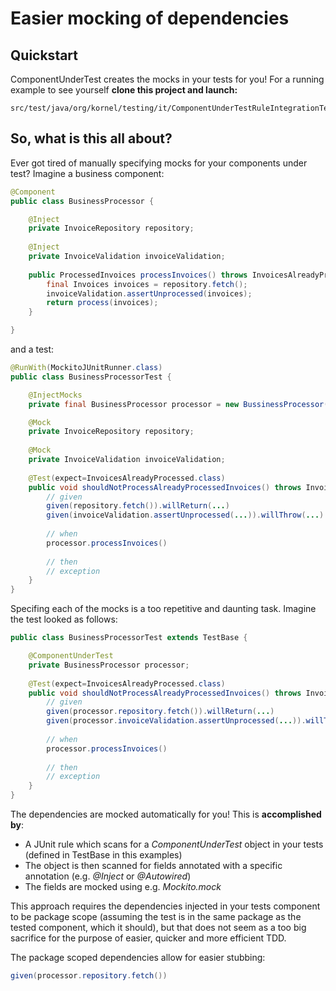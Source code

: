 Easier mocking of dependencies
===============================

Quickstart
----------

ComponentUnderTest creates the mocks in your tests for you! For a running example to see yourself **clone this project and launch:** 
```
src/test/java/org/kornel/testing/it/ComponentUnderTestRuleIntegrationTest.java
```

So, what is this all about?
--------------------------

Ever got tired of manually specifying mocks for your components under test? Imagine a business component:

```java
@Component
public class BusinessProcessor {

    @Inject
    private InvoiceRepository repository;
    
    @Inject
    private InvoiceValidation invoiceValidation;    
    
    public ProcessedInvoices processInvoices() throws InvoicesAlreadyProcessed {
        final Invoices invoices = repository.fetch();
        invoiceValidation.assertUnprocessed(invoices);
        return process(invoices);
    }

}
```

and a test:

```java
@RunWith(MockitoJUnitRunner.class)
public class BusinessProcessorTest {

    @InjectMocks
    private final BusinessProcessor processor = new BussinessProcessor();

    @Mock
    private InvoiceRepository repository;
    
    @Mock
    private InvoiceValidation invoiceValidation;        
    
    @Test(expect=InvoicesAlreadyProcessed.class)
    public void shouldNotProcessAlreadyProcessedInvoices() throws InvoicesAlreadyProcessed {
        // given
        given(repository.fetch()).willReturn(...)
        given(invoiceValidation.assertUnprocessed(...)).willThrow(...)
        
        // when
        processor.processInvoices()
        
        // then
        // exception        
    }
}
```

Specifing each of the mocks is a too repetitive and daunting task. Imagine the test looked as follows:

```java
public class BusinessProcessorTest extends TestBase {

    @ComponentUnderTest
    private BusinessProcessor processor;
    
    @Test(expect=InvoicesAlreadyProcessed.class)
    public void shouldNotProcessAlreadyProcessedInvoices() throws InvoicesAlreadyProcessed {
        // given
        given(processor.repository.fetch()).willReturn(...)
        given(processor.invoiceValidation.assertUnprocessed(...)).willThrow(...)
        
        // when
        processor.processInvoices()
        
        // then
        // exception        
    }
}
```

The dependencies are mocked automatically for you! This is **accomplished by**:

 - A JUnit rule which scans for a *ComponentUnderTest* object in your tests (defined in TestBase in this examples)
 - The object is then scanned for fields annotated with a specific annotation (e.g. *@Inject* or *@Autowired*)                                       
 - The fields are mocked using e.g. *Mockito.mock*                                                                                       

This approach requires the dependencies injected in your tests component to be package scope (assuming the test is in the same package as the tested component, which it should), but that does not seem as a too big sacrifice for the purpose of easier, quicker and more efficient TDD.

The package scoped dependencies allow for easier stubbing: 
```java
given(processor.repository.fetch())
```
